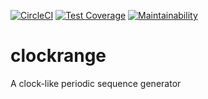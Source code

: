 [![CircleCI](https://circleci.com/gh/ccortezia/clockrange.svg?style=svg)](https://circleci.com/gh/ccortezia/clockrange)
[![Test Coverage](https://api.codeclimate.com/v1/badges/d78ce1d72bb1d0b594b8/test_coverage)](https://codeclimate.com/github/ccortezia/clockrange/test_coverage)
[![Maintainability](https://api.codeclimate.com/v1/badges/d78ce1d72bb1d0b594b8/maintainability)](https://codeclimate.com/github/ccortezia/clockrange/maintainability)

# clockrange

A clock-like periodic sequence generator
